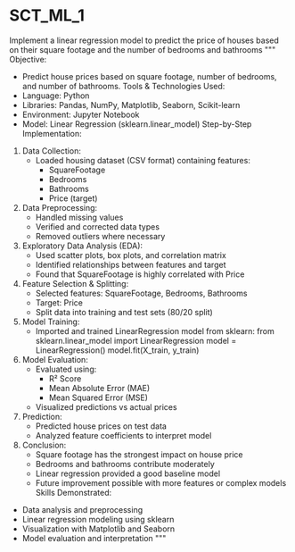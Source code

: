 # SCT_ML_1
Implement a linear regression model to predict the price of houses based on their square footage and the number of bedrooms and bathrooms
"""
Objective:
- Predict house prices based on square footage, number of bedrooms, and number of bathrooms.
Tools & Technologies Used:
- Language: Python
- Libraries: Pandas, NumPy, Matplotlib, Seaborn, Scikit-learn
- Environment: Jupyter Notebook  
- Model: Linear Regression (sklearn.linear_model)
Step-by-Step Implementation:
1. Data Collection:
   - Loaded housing dataset (CSV format) containing features:
     - SquareFootage
     - Bedrooms
     - Bathrooms
     - Price (target)
2. Data Preprocessing:
   - Handled missing values
   - Verified and corrected data types
   - Removed outliers where necessary
3. Exploratory Data Analysis (EDA):
   - Used scatter plots, box plots, and correlation matrix
   - Identified relationships between features and target
   - Found that SquareFootage is highly correlated with Price
4. Feature Selection & Splitting:
   - Selected features: SquareFootage, Bedrooms, Bathrooms
   - Target: Price
   - Split data into training and test sets (80/20 split)
5. Model Training:
   - Imported and trained LinearRegression model from sklearn:
     from sklearn.linear_model import LinearRegression
     model = LinearRegression()
     model.fit(X_train, y_train)
6. Model Evaluation:
   - Evaluated using:
     - R² Score
     - Mean Absolute Error (MAE)
     - Mean Squared Error (MSE)
   - Visualized predictions vs actual prices
7. Prediction:
   - Predicted house prices on test data
   - Analyzed feature coefficients to interpret model
8. Conclusion:
   - Square footage has the strongest impact on house price
   - Bedrooms and bathrooms contribute moderately
   - Linear regression provided a good baseline model
   - Future improvement possible with more features or complex models
Skills Demonstrated:
- Data analysis and preprocessing
- Linear regression modeling using sklearn
- Visualization with Matplotlib and Seaborn
- Model evaluation and interpretation
"""
